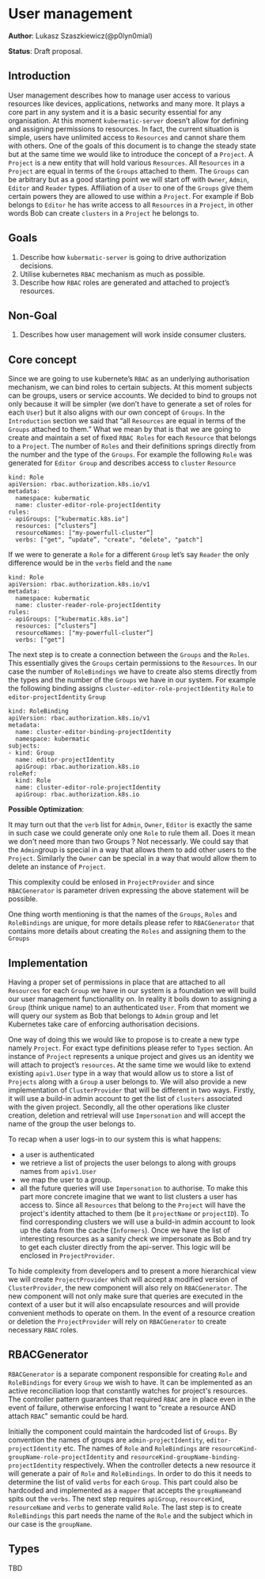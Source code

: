 # User management 
**Author**: Lukasz Szaszkiewicz(@p0lyn0mial)

**Status**: Draft proposal.

## Introduction

User management describes how to manage user access to various resources like devices, applications, networks and many more. It plays a core part in any system and it is a basic security essential for any organisation. At this moment `kubermatic-server` doesn’t allow for defining and assigning permissions to resources. In fact, the current situation is simple, users have unlimited access to `Resources` and cannot share them with others. One of the goals of this document is to change the steady state but at the same time we would like to introduce the concept of a `Project`. A `Project` is a new entity that will hold various `Resources`.  All `Resources` in a `Project` are equal in terms of the `Groups` attached to them. The `Groups` can be arbitrary but as a good starting point we will start off with `Owner`, `Admin`, `Editor` and `Reader` types. Affiliation of a `User` to one of the `Groups` give them certain powers they are allowed to use within a `Project`.  For example if Bob belongs to `Editor` he has write access to all `Resources` in a `Project`, in other words Bob can create `clusters` in a `Project` he belongs to. 


## Goals
1. Describe how `kubermatic-server` is going to drive authorization decisions. 
2. Utilise kubernetes `RBAC` mechanism as much as possible. 
3. Describe how `RBAC` roles are generated and attached to project’s resources.

## Non-Goal
1. Describes how user management will work inside consumer clusters.


## Core concept

Since we are going to use kubernete’s `RBAC` as an underlying authorisation mechanism, we can bind roles to certain subjects. At this moment subjects can be groups, users or service accounts. We decided to bind to groups not only because it will be simpler (we don’t have to generate a set of roles for each `User`) but it also aligns with our own concept of `Groups`. In the `Introduction` section we said that “all `Resources` are equal in terms of the `Groups` attached to them.” What we mean by that is that we are going to create and maintain a set of fixed `RBAC Roles` for each `Resource` that belongs to a `Project`.  The number of `Roles` and their definitions springs directly from the number and the type of the `Groups`. For example the following `Role` was generated for `Editor Group` and describes access to `cluster` `Resource`

```
kind: Role
apiVersion: rbac.authorization.k8s.io/v1
metadata:
  namespace: kubermatic
  name: cluster-editor-role-projectIdentity
rules:
- apiGroups: ["kubermatic.k8s.io"] 
  resources: [“clusters”]
  resourceNames: ["my-powerfull-cluster“]
  verbs: ["get", “update”, "create", "delete", "patch"]
```

If we were to generate a `Role` for a different `Group` let’s say `Reader` the only difference would be in the `verbs` field and the `name` 

```
kind: Role
apiVersion: rbac.authorization.k8s.io/v1
metadata:
  namespace: kubermatic
  name: cluster-reader-role-projectIdentity
rules:
- apiGroups: ["kubermatic.k8s.io"] 
  resources: [“clusters”]
  resourceNames: ["my-powerfull-cluster“]
  verbs: ["get"]
```

The next step is to create a connection between the `Groups` and the `Roles`. This essentially gives the `Groups` certain permissions to the `Resources`. In our case the number of `RoleBindings`  we have to create also stems directly from the types and the number of the `Groups` we have in our system. For example the following binding assigns `cluster-editor-role-projectIdentity` `Role` to `editor-projectIdentity` `Group`

```
kind: RoleBinding
apiVersion: rbac.authorization.k8s.io/v1
metadata:
  name: cluster-editor-binding-projectIdentity
  namespace: kubermatic
subjects:
- kind: Group
  name: editor-projectIdentity
  apiGroup: rbac.authorization.k8s.io
roleRef:
  kind: Role
  name: cluster-editor-role-projectIdentity
  apiGroup: rbac.authorization.k8s.io

```

**Possible Optimization**:

It may turn out that the `verb` list for `Admin`, `Owner`, `Editor` is exactly the same in such case we could generate only one `Role` to rule them all. 
Does it mean we don't need more than two Groups ? Not necessarly. 
We could say that the `Admin`group is special in a way that allows them to add other users to the `Project`. 
Similarly the `Owner` can be special in a way that would allow them to delete an instance of  `Project`.

This complexity could be enlosed in `ProjectProvider` and since `RBACGenerator` is parameter driven expressing the above statement will be possible.

One thing worth mentioning is that the names of the `Groups`, `Roles` and `RoleBindings` are unique, for more details please refer to `RBACGenerator` that contains more details about creating the `Roles` and assigning them to the `Groups`


## Implementation

Having a proper set of permissions in place that are attached to all `Resources` for each `Group` we have in our system is a foundation we will build our user management functionallity on. In reality it boils down to assigning a `Group` (think unique name) to an authenticated `User`. From that moment we will query our system as Bob that belongs  to `Admin` group and let Kubernetes take care of enforcing authorisation decisions. 

One way of doing this we would like to propose is to create a new type namely `Project`. For exact type definitions please refer to `Types` section. An instance of `Project` represents a unique project
and gives us an identity we will attach to project’s `resources`. At the same time we would like to extend existing `apiv1.User` type in a way that would allow us to store a list of `Projects` along with a `Group` a user belongs to. We will also provide a new implementation of `ClusterProvider` that will be different in two ways. Firstly, it will use a build-in admin account to get the list of `clusters` associated with the given project. Secondly, all the other operations like cluster creation, deletion and retrieval will use `Impersonation` and will accept the name of the group the user belongs to.

To recap when a user logs-in to our system this is what happens:
- a user is authenticated
- we retrieve a list of projects the user belongs to along with groups names from `apiv1.User`
- we map the user to a group.
- all the future queries will use `Impersonation` to authorise. To make this part more concrete imagine that we want to list clusters a user has access to. Since all `Resources` that belong to the `Project` will have the project's identity attached to them (be it `projectName` or `projectID`).
To find corresponding clusters we will use a build-in admin account to look up the data from the cache (`Informers`). Once we have the list of interesting resources as a sanity check we impersonate as Bob and try to get each cluster directly from the api-server. This logic will be enclosed in `ProjectProvider`.


To hide complexity from developers and to present a more hierarchical view we will create `ProjectProvider` which will accept a modified version of `ClusterProvider`, the new component will also rely on `RBACGenerator`.  The new component will not only make sure that queries are executed in the context of a user but it will also encapsulate resources and will provide convenient methods to operate on them. In the event of a resource creation or deletion the `ProjectProvider` will rely on `RBACGenerator` to create necessary `RBAC` roles.

## RBACGenerator
`RBACGenerator` is a separate component responsible for creating `Role` and `RoleBindings` for every `Group` we wish to have. It can be implemented as an active
reconciliation loop that constantly watches for project's resources. The controller pattern guarantees that required `RBAC` are in place
even in the event of failure, otherwise enforcing I want to "create a resource AND attach `RBAC`" semantic could be hard.

Initially the component could maintain the hardcoded list of `Groups`. By convention the names of groups are `admin-projectIdentity`, `editor-projectIdentity` etc.
The names of `Role` and `RoleBindings` are `resourceKind-groupName-role-projectIdentity` and `resourceKind-groupName-binding-projectIdentity` respectively.
When the controller detects a new resource it will generate a pair of `Role` and `RoleBindings`. In order to do this it needs to determine
the list of valid `verbs` for each `Group`. This part could also be hardcoded and implemented as a `mapper` that accepts the `groupName`and spits out the `verbs`.
The next step requires `apiGroup`, `resourceKind`, `resourceName` and `verbs` to generate valid `Role`. The last step is to create `RoleBindings` this part
needs the name of the `Role` and the subject which in our case is the `groupName`.


## Types
TBD

